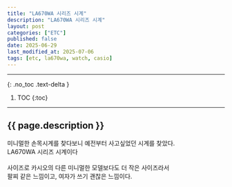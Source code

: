 ```yaml
---
title: "LA670WA 시리즈 시계"
description: "LA670WA 시리즈 시계"
layout: post
categories: ["ETC"]
published: false
date: 2025-06-29
last_modified_at: 2025-07-06
tags: [etc, la670wa, watch, casio]
---
```

---
{: .no_toc .text-delta }

1. TOC
{:toc}
---

<!-- 글의 제목은 ##
    나머지 큰 제목은 ###
    이후 나머지는 3개이상 -->

## {{ page.description }}

미니멀한 손목시계를 찾다보니 예전부터 사고싶었던 시계를 찾았다.<br>
LA670WA 시리즈 시계이다<br>
<br>
사이즈로 카시오의 다른 미니멀한 모델보다도 더 작은 사이즈라서<br>
팔찌 같은 느낌이고, 여자가 쓰기 괜찮은 느낌이다.<br>
<br>

### 
